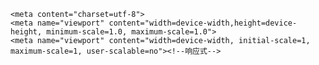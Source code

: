 <!DOCTYPE html>

    <meta content="charset=utf-8">
    <meta name="viewport" content="width=device-width,height=device-height, minimum-scale=1.0, maximum-scale=1.0">
    <meta name="viewport" content="width=device-width, initial-scale=1, maximum-scale=1, user-scalable=no"><!--响应式-->

    
